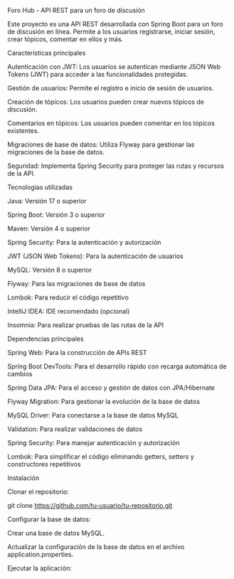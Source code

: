 Foro Hub - API REST para un foro de discusión

Este proyecto es una API REST desarrollada con Spring Boot para un foro de discusión en línea. Permite a los usuarios registrarse, iniciar sesión, crear tópicos, comentar en ellos y más.

Características principales

Autenticación con JWT: Los usuarios se autentican mediante JSON Web Tokens (JWT) para acceder a las funcionalidades protegidas.

Gestión de usuarios: Permite el registro e inicio de sesión de usuarios.

Creación de tópicos: Los usuarios pueden crear nuevos tópicos de discusión.

Comentarios en tópicos: Los usuarios pueden comentar en los tópicos existentes.

Migraciones de base de datos: Utiliza Flyway para gestionar las migraciones de la base de datos.

Seguridad: Implementa Spring Security para proteger las rutas y recursos de la API.

Tecnologías utilizadas

Java: Versión 17 o superior

Spring Boot: Versión 3 o superior

Maven: Versión 4 o superior

Spring Security: Para la autenticación y autorización

JWT (JSON Web Tokens): Para la autenticación de usuarios

MySQL: Versión 8 o superior

Flyway: Para las migraciones de base de datos

Lombok: Para reducir el código repetitivo

IntelliJ IDEA: IDE recomendado (opcional)

Insomnia: Para realizar pruebas de las rutas de la API

Dependencias principales

Spring Web: Para la construcción de APIs REST

Spring Boot DevTools: Para el desarrollo rápido con recarga automática de cambios

Spring Data JPA: Para el acceso y gestión de datos con JPA/Hibernate

Flyway Migration: Para gestionar la evolución de la base de datos

MySQL Driver: Para conectarse a la base de datos MySQL

Validation: Para realizar validaciones de datos

Spring Security: Para manejar autenticación y autorización

Lombok: Para simplificar el código eliminando getters, setters y constructores repetitivos

Instalación

Clonar el repositorio:

git clone https://github.com/tu-usuario/tu-repositorio.git

Configurar la base de datos:

Crear una base de datos MySQL.

Actualizar la configuración de la base de datos en el archivo application.properties.

Ejecutar la aplicación:

